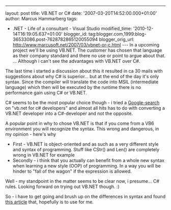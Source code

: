 ---
layout: post
title: VB.NET or C#
date: '2007-03-20T14:52:00.000+01:00'
author: Marcus Hammarberg
tags:
  - .NET -
Life of a consultant - Visual Studio
modified_time: '2010-12-14T16:19:05.637+01:00'
blogger_id: tag:blogger.com,1999:blog-36533086.post-7628782865120055094
blogger_orig_url: http://www.marcusoft.net/2007/03/vbnet-or-c.html ---
In a upcoming project we'll be using VB.NET. The customer has chosen
that language as their company standard and there no use or point to
argue about that. ... Although i can't see the advantages with VB.NET
over C#.

The last time i started a discussion about this it resulted in ca 30
mails with suggestions about why C# is superior... but at the end of the
day it's only syntax. Since the compiler will translate the code into
MSIL (intermediate language) which then will be executed by the runtime
there is no performance gain using C# or VB.NET.

C# seems to be the most popular choice though - i tried a
[Google-search](http://www.google.se/search?hl=sv&q=vb.net+for+c%23+developers&meta=)
on "vb.net for c# developers" and almost all hits has to do with
converting a VB.NET developer into a C#-developer and not the
opposite.

A popular point in why to chose VB.NET is that if you come from a VB6
environment you will recognize the syntax. This wrong and dangerous, in
my opinion - here's why

-   First - VB.NET is object-oriented and as such as a very different
    style and syntax of programming. Stuff like CStr() and Len() are
    completely wrong in VB.NET for example
-   Secondly - i think that you actually can benefit from a whole new
    syntax when learning a new style (OOP) of programming. In a way you
    will be hinder to "fall of the wagon" if the expression is allowed.


Well - my standpoint in the matter seems to be clear now, i presume...
C# rules. Looking forward on trying out VB.NET though. :)

So - i have to get going and brush up on the differences in syntax and
found [this
article](http://www.4guysfromrolla.com/webtech/012702-1.shtml) that,
hopefully is to use for me.
